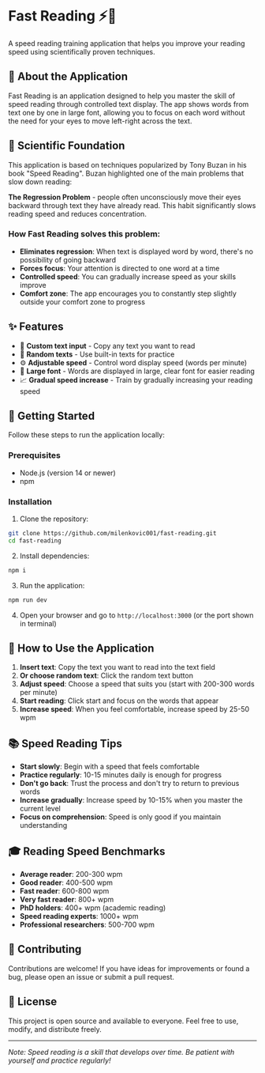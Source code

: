 # Fast Reading ⚡📖

A speed reading training application that helps you improve your reading speed using scientifically proven techniques.

## 🎯 About the Application

Fast Reading is an application designed to help you master the skill of speed reading through controlled text display. The app shows words from text one by one in large font, allowing you to focus on each word without the need for your eyes to move left-right across the text.

## 🧠 Scientific Foundation

This application is based on techniques popularized by Tony Buzan in his book "Speed Reading". Buzan highlighted one of the main problems that slow down reading:

**The Regression Problem** - people often unconsciously move their eyes backward through text they have already read. This habit significantly slows reading speed and reduces concentration.

### How Fast Reading solves this problem:

- **Eliminates regression**: When text is displayed word by word, there's no possibility of going backward
- **Forces focus**: Your attention is directed to one word at a time
- **Controlled speed**: You can gradually increase speed as your skills improve
- **Comfort zone**: The app encourages you to constantly step slightly outside your comfort zone to progress

## ✨ Features

- 📝 **Custom text input** - Copy any text you want to read
- 🎲 **Random texts** - Use built-in texts for practice
- ⚙️ **Adjustable speed** - Control word display speed (words per minute)
- 🎨 **Large font** - Words are displayed in large, clear font for easier reading
- 📈 **Gradual speed increase** - Train by gradually increasing your reading speed

## 🚀 Getting Started

Follow these steps to run the application locally:

### Prerequisites
- Node.js (version 14 or newer)
- npm

### Installation

1. Clone the repository:
```bash
git clone https://github.com/milenkovic001/fast-reading.git
cd fast-reading
```

2. Install dependencies:
```bash
npm i
```

3. Run the application:
```bash
npm run dev
```

4. Open your browser and go to `http://localhost:3000` (or the port shown in terminal)

## 🎯 How to Use the Application

1. **Insert text**: Copy the text you want to read into the text field
2. **Or choose random text**: Click the random text button
3. **Adjust speed**: Choose a speed that suits you (start with 200-300 words per minute)
4. **Start reading**: Click start and focus on the words that appear
5. **Increase speed**: When you feel comfortable, increase speed by 25-50 wpm

## 📚 Speed Reading Tips

- **Start slowly**: Begin with a speed that feels comfortable
- **Practice regularly**: 10-15 minutes daily is enough for progress
- **Don't go back**: Trust the process and don't try to return to previous words
- **Increase gradually**: Increase speed by 10-15% when you master the current level
- **Focus on comprehension**: Speed is only good if you maintain understanding

## 🎓 Reading Speed Benchmarks

- **Average reader**: 200-300 wpm
- **Good reader**: 400-500 wpm  
- **Fast reader**: 600-800 wpm
- **Very fast reader**: 800+ wpm
- **PhD holders**: 400+ wpm (academic reading)
- **Speed reading experts**: 1000+ wpm
- **Professional researchers**: 500-700 wpm

## 🤝 Contributing

Contributions are welcome! If you have ideas for improvements or found a bug, please open an issue or submit a pull request.

## 📄 License

This project is open source and available to everyone. Feel free to use, modify, and distribute freely.

---

*Note: Speed reading is a skill that develops over time. Be patient with yourself and practice regularly!*